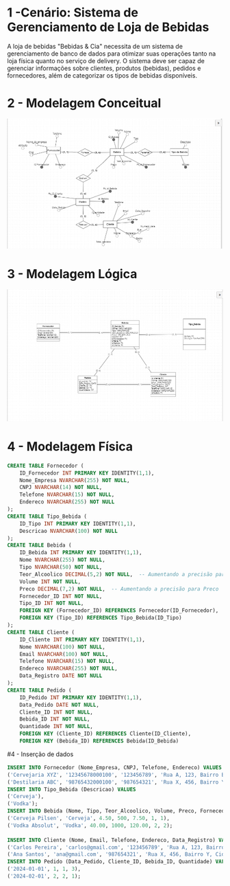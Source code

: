 #    1 -Cenário: Sistema de Gerenciamento de Loja de Bebidas
A loja de bebidas "Bebidas & Cia" necessita de um sistema de gerenciamento de banco de dados para otimizar suas operações tanto na loja física quanto no serviço de delivery. O sistema deve ser capaz de gerenciar informações sobre clientes, produtos (bebidas), pedidos e fornecedores, além de categorizar os tipos de bebidas disponíveis.
#    2 - Modelagem Conceitual

<img src = "https://raw.githubusercontent.com/Viniciussinc/prova.sql/main/imagens/Mer%20corrigido.png">

#    3 - Modelagem Lógica

<img src = "https://raw.githubusercontent.com/Viniciussinc/prova.sql/main/imagens/Opera%20Snapshot_2024-06-01_185115_app.brmodeloweb.com.png">

#    4 - Modelagem Física

``` sql
CREATE TABLE Fornecedor (
    ID_Fornecedor INT PRIMARY KEY IDENTITY(1,1),
    Nome_Empresa NVARCHAR(255) NOT NULL,
    CNPJ NVARCHAR(14) NOT NULL,
    Telefone NVARCHAR(15) NOT NULL,
    Endereco NVARCHAR(255) NOT NULL
);
CREATE TABLE Tipo_Bebida (
    ID_Tipo INT PRIMARY KEY IDENTITY(1,1),
    Descricao NVARCHAR(100) NOT NULL
);
CREATE TABLE Bebida (
    ID_Bebida INT PRIMARY KEY IDENTITY(1,1),
    Nome NVARCHAR(255) NOT NULL,
    Tipo NVARCHAR(50) NOT NULL,
    Teor_Alcoolico DECIMAL(5,2) NOT NULL,  -- Aumentando a precisão para Teor_Alcoolico
    Volume INT NOT NULL,
    Preco DECIMAL(7,2) NOT NULL,  -- Aumentando a precisão para Preco
    Fornecedor_ID INT NOT NULL,
    Tipo_ID INT NOT NULL,
    FOREIGN KEY (Fornecedor_ID) REFERENCES Fornecedor(ID_Fornecedor),
    FOREIGN KEY (Tipo_ID) REFERENCES Tipo_Bebida(ID_Tipo)
);
CREATE TABLE Cliente (
    ID_Cliente INT PRIMARY KEY IDENTITY(1,1),
    Nome NVARCHAR(100) NOT NULL,
    Email NVARCHAR(100) NOT NULL,
    Telefone NVARCHAR(15) NOT NULL,
    Endereco NVARCHAR(255) NOT NULL,
    Data_Registro DATE NOT NULL
);
CREATE TABLE Pedido (
    ID_Pedido INT PRIMARY KEY IDENTITY(1,1),
    Data_Pedido DATE NOT NULL,
    Cliente_ID INT NOT NULL,
    Bebida_ID INT NOT NULL,
    Quantidade INT NOT NULL,
    FOREIGN KEY (Cliente_ID) REFERENCES Cliente(ID_Cliente),
    FOREIGN KEY (Bebida_ID) REFERENCES Bebida(ID_Bebida)
```


#4 - Inserção de dados 


``` sql
INSERT INTO Fornecedor (Nome_Empresa, CNPJ, Telefone, Endereco) VALUES
('Cervejaria XYZ', '12345678000100', '123456789', 'Rua A, 123, Bairro B, Cidade C, Estado D, 12345-678'),
('Destilaria ABC', '98765432000100', '987654321', 'Rua X, 456, Bairro Y, Cidade Z, Estado W, 87654-321');
INSERT INTO Tipo_Bebida (Descricao) VALUES
('Cerveja'),
('Vodka');
INSERT INTO Bebida (Nome, Tipo, Teor_Alcoolico, Volume, Preco, Fornecedor_ID, Tipo_ID) VALUES
('Cerveja Pilsen', 'Cerveja', 4.50, 500, 7.50, 1, 1),
('Vodka Absolut', 'Vodka', 40.00, 1000, 120.00, 2, 2);

INSERT INTO Cliente (Nome, Email, Telefone, Endereco, Data_Registro) VALUES
('Carlos Pereira', 'carlos@gmail.com', '123456789', 'Rua A, 123, Bairro B, Cidade C, Estado D, 12345-678', '2023-01-01'),
('Ana Santos', 'ana@gmail.com', '987654321', 'Rua X, 456, Bairro Y, Cidade Z, Estado W, 87654-321', '2023-02-01');
INSERT INTO Pedido (Data_Pedido, Cliente_ID, Bebida_ID, Quantidade) VALUES
('2024-01-01', 1, 1, 3),
('2024-02-01', 2, 2, 1);

```

